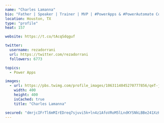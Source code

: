 ```yaml
---
name: "Charles Lamanna"
bio: "Father | Speaker | Trainer | MVP | #PowerApps & #PowerAutomate Community Super User | YouTuber Right-pointing triangle http://youtube.com/c/rezadorrani | Learn - Share - Clockwise rightwards and leftwards open circle arrows"
location: Houston, TX
type: "profile"
heat: 157

website: https://t.co/tAcqSdqguf

twitter:
  username: rezadorrani
  url: https://twitter.com/rezadorrani
  followers: 6773

topics:
  - Power Apps

images:
  - url: https://pbs.twimg.com/profile_images/1063114045270777856/qeT-jpWr_400x400.jpg
    width: 400
    height: 400
    isCached: true
    title: "Charles Lamanna"

secured: "dmrjcIFrTl6mMIrEDreq7sjuvi5k+ln4z1AfoVRoM5lLndKYSNkLBBe241XzH2PVbgiJZwHAhDO90Qswy8vBz318acervVBP1sl/zDUcmlofvUzlxFIye+IWyIsVCnAfhP+8+pWUytLO+SiaE6LMGppAJ+A/gY+eINXfY61iM5dqBh+/+EGp8NMcIJfdrMkCo1WXqZds0jt4HrvfPjYsWJ7BAGhq5JEslz45xeo3CsWBvRambHMvtgTR/VabYF1pE2iljNwl0xQJGi9fs/Pb/iwU+Zk9sXmX+vbsFMzYL6yf9S8eRg8AHb9o0lUXI6Z3pHKu77BSvHXCgPW9vAY9y/YfA77oz1MzxDNsMl/EoAg4r+jCA/jajefrlnI0ciTViNaJxbubcBl9D8fcuj/VDXkoZIuST43vAjNT2oQ6I08=;s/uEAZeE5qVjNatKLJysbA=="
---
```


